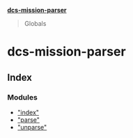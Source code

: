 **[dcs-mission-parser](README.md)**

> Globals

# dcs-mission-parser

## Index

### Modules

* ["index"](modules/_index_.md)
* ["parse"](modules/_parse_.md)
* ["unparse"](modules/_unparse_.md)
